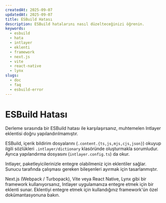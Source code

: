 ```yaml
---
createdAt: 2025-09-07
updatedAt: 2025-09-07
title: ESBuild Hatası
description: ESBuild hatalarını nasıl düzelteceğinizi öğrenin.
keywords:
  - esbuild
  - hata
  - intlayer
  - eklenti
  - framework
  - next.js
  - vite
  - react-native
  - lynx
slugs:
  - doc
  - faq
  - esbuild-error
---
```


# ESBuild Hatası

Derleme sırasında bir ESBuild hatası ile karşılaşırsanız, muhtemelen Intlayer eklentisi doğru yapılandırılmamıştır.

ESBuild, içerik bildirim dosyalarını (`.content.{ts,js,mjs,cjs,json}`) okuyup ilgili sözlükleri `.intlayer/dictionary` klasöründe oluşturmakla sorumludur. Ayrıca yapılandırma dosyasını (`intlayer.config.ts`) da okur.

Intlayer, paketleyicilerinizle entegre olabilmeniz için eklentiler sağlar. Sunucu tarafında çalışması gereken bileşenleri ayırmak için tasarlanmıştır.

Next.js (Webpack / Turbopack), Vite veya React Native, Lynx gibi bir framework kullanıyorsanız, Intlayer uygulamanıza entegre etmek için bir eklenti sunar. Eklentiyi entegre etmek için kullandığınız framework'ün özel dokümantasyonuna bakın.

